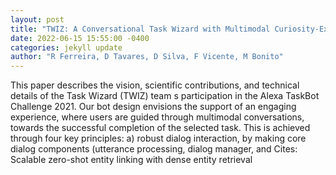 ```yaml
--- 
layout: post 
title: "TWIZ: A Conversational Task Wizard with Multimodal Curiosity-Exploration" 
date: 2022-06-15 15:55:00 -0400 
categories: jekyll update 
author: "R Ferreira, D Tavares, D Silva, F Vicente, M Bonito" 
--- 
```

This paper describes the vision, scientific contributions, and technical details of the Task Wizard (TWIZ) team s participation in the Alexa TaskBot Challenge 2021. Our bot design envisions the support of an engaging experience, where users are guided through multimodal conversations, towards the successful completion of the selected task. This is achieved through four key principles: a) robust dialog interaction, by making core dialog components (utterance processing, dialog manager, and Cites: Scalable zero-shot entity linking with dense entity retrieval